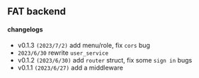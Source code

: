 ## FAT backend

#### changelogs

* v0.1.3 `(2023/7/2)`  add menu/role, fix `cors` bug
* `2023/6/30` rewrite `user_service`
* v0.1.2 `(2023/6/30)`  add `router` struct, fix some `sign in` bugs 
* v0.1.1 `(2023/6/27)`  add a middleware